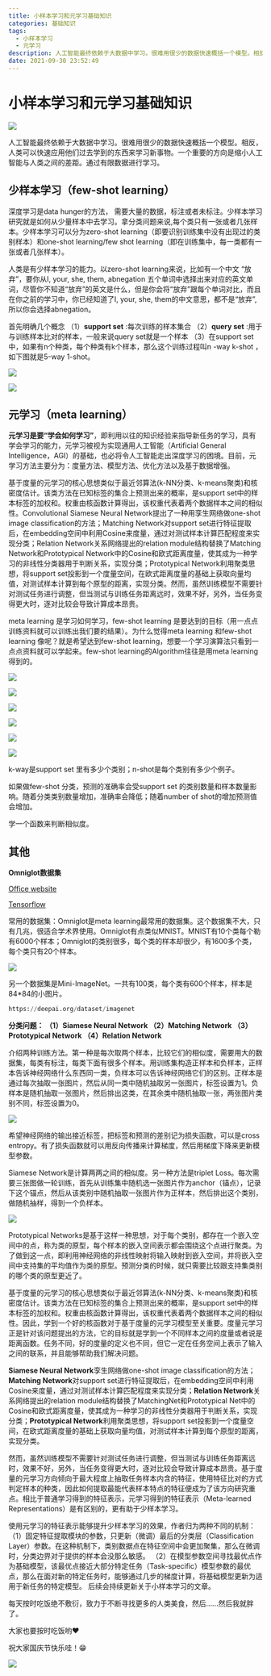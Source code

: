```yaml
---
title: 小样本学习和元学习基础知识
categories: 基础知识
tags:
  - 小样本学习
  - 元学习
description: 人工智能最终依赖于大数据中学习。很难用很少的数据快速概括一个模型。相反，人类可以快速应用他们过去学到的东西来学习新事物。一个重要的方向是缩小人工智能与人类之间的差距。通过有限数据进行学习。
date: 2021-09-30 23:52:49
---
```


# 小样本学习和元学习基础知识
![](https://img-blog.csdnimg.cn/e849b63f342f4da69ff89eeb41d3b700.png?x-oss-process=image/watermark,type_ZHJvaWRzYW5zZmFsbGJhY2s,shadow_50,text_Q1NETiBA6L-b6Zi25aqb5bCP5ZC0,size_20,color_FFFFFF,t_70,g_se,x_16)

人工智能最终依赖于大数据中学习。很难用很少的数据快速概括一个模型。相反，人类可以快速应用他们过去学到的东西来学习新事物。一个重要的方向是缩小人工智能与人类之间的差距。通过有限数据进行学习。

## 少样本学习（few-shot learning）

深度学习是data hunger的方法， 需要大量的数据，标注或者未标注。少样本学习研究就是如何从少量样本中去学习。拿分类问题来说,每个类只有一张或者几张样本。少样本学习可以分为zero-shot learning（即要识别训练集中没有出现过的类别样本）和one-shot learning/few shot learning（即在训练集中，每一类都有一张或者几张样本）。
 
人类是有少样本学习的能力。以zero-shot learning来说，比如有一个中文 “放弃”，要你从I, your, she, them, abnegation 五个单词中选择出来对应的英文单词，尽管你不知道“放弃”的英文是什么，但是你会将“放弃”跟每个单词对比，而且在你之前的学习中，你已经知道了I, your, she, them的中文意思，都不是“放弃”,所以你会选择abnegation。

首先明确几个概念
（1）**support set** :每次训练的样本集合
（2）**query set** :用于与训练样本比对的样本，一般来说query set就是一个样本
（3）在support set中，如果有n个种类，每个种类有k个样本，那么这个训练过程叫n -way k-shot ，如下图就是5-way 1-shot。

![](https://img-blog.csdnimg.cn/421ebb198f5741ce879c58d68f7c0a16.webp)

![](https://img-blog.csdnimg.cn/6e3b6eb3b6c14bb7a74e2726c9352266.webp?x-oss-process=image/watermark,type_ZHJvaWRzYW5zZmFsbGJhY2s,shadow_50,text_Q1NETiBA6L-b6Zi25aqb5bCP5ZC0,size_15,color_FFFFFF,t_70,g_se,x_16)

## 元学习（meta learning）

**元学习是要“学会如何学习”**，即利用以往的知识经验来指导新任务的学习，具有学会学习的能力，元学习被视为实现通用人工智能（Artificial   General Intelligence，AGI）的基础，也必将令人工智能走出深度学习的困境。目前，元学习方法主要分为：度量方法、模型方法、优化方法以及基于数据增强。

基于度量的元学习的核心思想类似于最近邻算法(k-NN分类、k-means聚类)和核密度估计。该类方法在已知标签的集合上预测出来的概率，是support set中的样本标签的加权和。权重由核函数计算得出，该权重代表着两个数据样本之间的相似性。Convolutional Siamese Neural Network提出了一种用孪生网络做one-shot image  classification的方法；Matching  Network对support set进行特征提取后，在embedding空间中利用Cosine来度量，通过对测试样本计算匹配程度来实现分类；Relation Network关系网络提出的relation module结构替换了Matching Network和Prototypical Network中的Cosine和欧式距离度量，使其成为一种学习的非线性分类器用于判断关系，实现分类；Prototypical Network利用聚类思想，将support set投影到一个度量空间，在欧式距离度量的基础上获取向量均值，对测试样本计算到每个原型的距离，实现分类。然而，虽然训练模型不需要针对测试任务进行调整，但当测试与训练任务距离远时，效果不好，另外，当任务变得更大时，逐对比较会导致计算成本昂贵。

meta learning 是学习如何学习，few-shot learning 是要达到的目标（用一点点训练资料就可以训练出我们要的结果）。为什么觉得meta learning 和few-shot learning 像呢？就是希望达到few-shot learning，想要一个学习演算法只看到一点点资料就可以学起来。few-shot learning的Algorithm往往是用meta learning 得到的。

![](https://img-blog.csdnimg.cn/4021a13ebb064e219f0780151abaa086.png?x-oss-process=image/watermark,type_ZHJvaWRzYW5zZmFsbGJhY2s,shadow_50,text_Q1NETiBA6L-b6Zi25aqb5bCP5ZC0,size_15,color_FFFFFF,t_70,g_se,x_16)

![](https://img-blog.csdnimg.cn/34c373d39aa846af94999eb5b3b2afe5.png?x-oss-process=image/watermark,type_ZHJvaWRzYW5zZmFsbGJhY2s,shadow_50,text_Q1NETiBA6L-b6Zi25aqb5bCP5ZC0,size_15,color_FFFFFF,t_70,g_se,x_16)

![](https://img-blog.csdnimg.cn/87c122a4d219437b99fec591d6dae1fb.png?x-oss-process=image/watermark,type_ZHJvaWRzYW5zZmFsbGJhY2s,shadow_50,text_Q1NETiBA6L-b6Zi25aqb5bCP5ZC0,size_15,color_FFFFFF,t_70,g_se,x_16)

![](https://img-blog.csdnimg.cn/d19af60b396246dd86112414952c0d52.png?x-oss-process=image/watermark,type_ZHJvaWRzYW5zZmFsbGJhY2s,shadow_50,text_Q1NETiBA6L-b6Zi25aqb5bCP5ZC0,size_14,color_FFFFFF,t_70,g_se,x_16)

![](https://img-blog.csdnimg.cn/97e5bb00ea3648faa71aad4b429291b8.webp?x-oss-process=image/watermark,type_ZHJvaWRzYW5zZmFsbGJhY2s,shadow_50,text_Q1NETiBA6L-b6Zi25aqb5bCP5ZC0,size_13,color_FFFFFF,t_70,g_se,x_16)


![](https://img-blog.csdnimg.cn/aac57dac99f44d728e6b6206963a0c02.webp)

k-way是support set 里有多少个类别；n-shot是每个类别有多少个例子。

如果做few-shot 分类，预测的准确率会受support set 的类别数量和样本数量影响。随着分类类别数量增加，准确率会降低；随着number of shot的增加预测值会增加。

学一个函数来判断相似度。

## 其他

**Omniglot数据集**

[Office website](https://github.com/brendenlake/omniglot/)

[Tensorflow](http://tensorflow.org/datasets/catalog/omniglot/)

常用的数据集：Omniglot是meta learning最常用的数据集。这个数据集不大，只有几兆，很适合学术界使用。Omniglot有点类似MNIST。MNIST有10个类每个勒有6000个样本；Omniglot的类别很多，每个类的样本却很少，有1600多个类，每个类只有20个样本。

![](https://img-blog.csdnimg.cn/f788320fe2a14a598790a6a403922c95.webp?x-oss-process=image/watermark,type_ZHJvaWRzYW5zZmFsbGJhY2s,shadow_50,text_Q1NETiBA6L-b6Zi25aqb5bCP5ZC0,size_17,color_FFFFFF,t_70,g_se,x_16)


另一个数据集是Mini-ImageNet。一共有100类，每个类有600个样本，样本是84*84的小图片。

```python
https://deepai.org/dataset/imagenet
```

**分类问题：
（1）Siamese Neural Network
（2）Matching Network
（3）Prototypical Network
（4）Relation Network**

介绍两种训练方法。第一种是每次取两个样本，比较它们的相似度，需要用大的数据集，每类有标注，每类下面有很多个样本。用训练集构造正样本和负样本，正样本告诉神经网络什么东西同一类，负样本可以告诉神经网络它们的区别。正样本是通过每次抽取一张图片，然后从同一类中随机抽取另一张图片，标签设置为1。负样本是随机抽取一张图片，然后排出这类，在其余类中随机抽取一张，两张图片类别不同，标签设置为0。


![](https://img-blog.csdnimg.cn/4182b992195c43d598839fefd78d217c.webp?x-oss-process=image/watermark,type_ZHJvaWRzYW5zZmFsbGJhY2s,shadow_50,text_Q1NETiBA6L-b6Zi25aqb5bCP5ZC0,size_16,color_FFFFFF,t_70,g_se,x_16)

希望神经网络的输出接近标签，把标签和预测的差别记为损失函数，可以是cross entropy。有了损失函数就可以用反向传播来计算梯度，然后用梯度下降来更新模型参数。
 
Siamese Network是计算两两之间的相似度。另一种方法是triplet Loss。每次需要三张图做一轮训练，首先从训练集中随机选一张图片作为anchor（锚点），记录下这个锚点，然后从该类别中随机抽取一张图片作为正样本，然后排出这个类别，做随机抽样，得到一个负样本。

![](https://img-blog.csdnimg.cn/f1b878e924d14b989b834f62dfe4e61a.webp?x-oss-process=image/watermark,type_ZHJvaWRzYW5zZmFsbGJhY2s,shadow_50,text_Q1NETiBA6L-b6Zi25aqb5bCP5ZC0,size_14,color_FFFFFF,t_70,g_se,x_16)


Prototypical Networks是基于这样一种思想，对于每个类别，都存在一个嵌入空间中的点，称为类的原型，每个样本的嵌入空间表示都会围绕这个点进行聚类。为了做到这一点，即利用神经网络的非线性映射将输入映射到嵌入空间，并将嵌入空间中支持集的平均值作为类的原型。预测分类的时候，就只需要比较跟支持集类别的哪个类的原型更近了。

基于度量的元学习的核心思想类似于最近邻算法(k-NN分类、k-means聚类)和核密度估计。该类方法在已知标签的集合上预测出来的概率，是support set中的样本标签的加权和。权重由核函数计算得出，该权重代表着两个数据样本之间的相似性。因此，学到一个好的核函数对于基于度量的元学习模型至关重要。度量元学习正是针对该问题提出的方法，它的目标就是学到一个不同样本之间的度量或者说是距离函数。任务不同，好的度量的定义也不同，但它一定在任务空间上表示了输入之间的联系，并且能够帮助我们解决问题。

**Siamese Neural Network**孪生网络做one-shot  image  classification的方法；**Matching Network**对support set进行特征提取后，在embedding空间中利用Cosine来度量，通过对测试样本计算匹配程度来实现分类；**Relation  Network**关系网络提出的relation  module结构替换了MatchingNet和Prototypical Net中的Cosine和欧式距离度量，使其成为一种学习的非线性分类器用于判断关系，实现分类；**Prototypical Network**利用聚类思想，将support set投影到一个度量空间，在欧式距离度量的基础上获取向量均值，对测试样本计算到每个原型的距离，实现分类。

然而，虽然训练模型不需要针对测试任务进行调整，但当测试与训练任务距离远时，效果不好，另外，当任务变得更大时，逐对比较会导致计算成本昂贵。基于度量的元学习方向倾向于最大程度上抽取任务样本内含的特征，使用特征比对的方式判定样本的种类，因此如何提取最能代表样本特点的特征便成为了该方向研究重点。相比于普通学习得到的特征表示，元学习得到的特征表示（Meta-learned Representations）是有区别的，更有助于少样本学习。

使用元学习的特征表示能够提升少样本学习的效果，作者归为两种不同的机制：
（1）固定特征提取模块的参数，只更新（微调）最后的分类层（Classification Layer）参数。在这种机制下，类别数据点在特征空间中会更加聚集，那么在微调时，分类边界对于提供的样本会没那么敏感。
（2）在模型参数空间寻找最优点作为基础模型，该最优点接近大部分特定任务（Task-specific）模型参数的最优点，那么在面对新的特定任务时，能够通过几步的梯度计算，将基础模型更新为适用于新任务的特定模型。
后续会持续更新关于小样本学习的文章。

每天按时吃饭绝不敷衍，致力于不断寻找更多的人类美食，然后......然后我就胖了。

大家也要按时吃饭哟♥️

祝大家国庆节快乐哇！😁

![](https://img-blog.csdnimg.cn/f6b5de354f5c45ccbccb843b8dcb3b28.png?x-oss-process=image/watermark,type_ZHJvaWRzYW5zZmFsbGJhY2s,shadow_50,text_Q1NETiBA6L-b6Zi25aqb5bCP5ZC0,size_20,color_FFFFFF,t_70,g_se,x_16)

